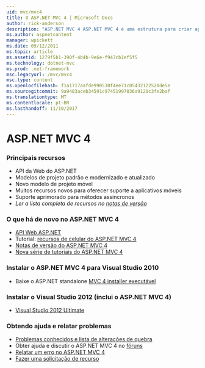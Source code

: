 ```yaml
---
uid: mvc/mvc4
title: O ASP.NET MVC 4 | Microsoft Docs
author: rick-anderson
description: "ASP.NET MVC 4 ASP.NET MVC 4 é uma estrutura para criar aplicativos web escalonável, baseado em padrões usando padrões de design bem estabelecidos e a potência de AS...."
ms.author: aspnetcontent
manager: wpickett
ms.date: 09/12/2011
ms.topic: article
ms.assetid: 1279f5b1-390f-4b4b-9e6e-f947cb1ef5f5
ms.technology: dotnet-mvc
ms.prod: .net-framework
msc.legacyurl: /mvc/mvc4
msc.type: content
ms.openlocfilehash: f1a1717aafde990530f4ee71c05432122520de5e
ms.sourcegitcommit: 9a9483aceb34591c97451997036a9120c3fe2baf
ms.translationtype: MT
ms.contentlocale: pt-BR
ms.lasthandoff: 11/10/2017
---
```

<a name="aspnet-mvc-4"></a>ASP.NET MVC 4
====================
### <a name="top-features"></a>Principais recursos

- API da Web do ASP.NET
- Modelos de projeto padrão e modernizado e atualizado
- Novo modelo de projeto móvel
- Muitos recursos novos para oferecer suporte a aplicativos móveis
- Suporte aprimorado para métodos assíncronos
- *Ler a lista completa de recursos no [notas de versão](../whitepapers/mvc4-release-notes.md)*


### <a name="whats-new-in-aspnet-mvc-4"></a>O que há de novo no ASP.NET MVC 4

- [API Web ASP.NET](../web-api/index.md)
- Tutorial: [recursos de celular do ASP.NET MVC 4](overview/older-versions/aspnet-mvc-4-mobile-features.md)
- [Notas de versão do ASP.NET MVC 4](../whitepapers/mvc4-release-notes.md)
- [Nova série de tutoriais do ASP.NET MVC 4](overview/older-versions/getting-started-with-aspnet-mvc4/intro-to-aspnet-mvc-4.md)


### <a name="install-aspnet-mvc-4-for-visual-studio-2010"></a>Instalar o ASP.NET MVC 4 para Visual Studio 2010

- Baixe o ASP.NET standalone [MVC 4 installer executável](https://www.microsoft.com/download/details.aspx?id=30683)


### <a name="install-visual-studio-2012-includes-aspnet-mvc-4"></a>Instalar o Visual Studio 2012 (inclui o ASP.NET MVC 4)

- [Visual Studio 2012 Ultimate](https://go.microsoft.com/fwlink/?linkid=247148)


### <a name="getting-help-and-reporting-issues"></a>Obtendo ajuda e relatar problemas

- [Problemas conhecidos e lista de alterações de quebra](../whitepapers/mvc4-release-notes.md#_Toc303253815)
- Obter ajuda e discutir o ASP.NET MVC 4 no [fóruns](https://forums.asp.net/1146.aspx)
- [Relatar um erro no ASP.NET MVC 4](https://github.com/aspnet/AspNetWebStack/issues)
- [Fazer uma solicitação de recurso](http://aspnet.uservoice.com/forums/41201-asp-net-mvc)
